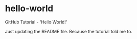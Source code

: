 # hello-world
GitHub Tutorial - 'Hello World!'

Just updating the README file. Because the tutorial told me to.
